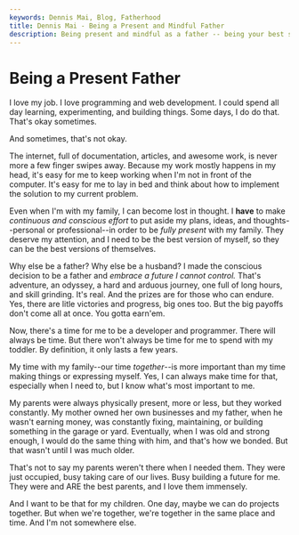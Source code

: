 ```yaml
---
keywords: Dennis Mai, Blog, Fatherhood
title: Dennis Mai - Being a Present and Mindful Father
description: Being present and mindful as a father -- being your best self so that your child/children can be their best selves
---
```


# Being a Present Father

I love my job. I love programming and web development. I could spend all day learning, experimenting, and building things. Some days, I do do that. That's okay sometimes.

And sometimes, that's not okay.

The internet, full of documentation, articles, and awesome work, is never more a few finger swipes away. Because my work mostly happens in my head, it's easy for me to keep working when I'm not in front of the computer. It's easy for me to lay in bed and think about how to implement the solution to my current problem.

Even when I'm with my family, I can become lost in thought. I **have** to make *continuous and conscious effort* to put aside my plans, ideas, and thoughts--personal or professional--in order to be *fully present* with my family. They deserve my attention, and I need to be the best version of myself, so they can be the best versions of themselves.

Why else be a father? Why else be a husband? I made the conscious decision to be a father and *embrace a future I cannot control.* That's adventure, an odyssey, a hard and arduous journey, one full of long hours, and skill grinding. It's real. And the prizes are for those who can endure. Yes, there are litle victories and progress, big ones too. But the big payoffs don't come all at once. You gotta earn'em.

Now, there's a time for me to be a developer and programmer. There will always be time. But there won't always be time for me to spend with my toddler. By definition, it only lasts a few years.

My time with my family--our time *together*--is more important than my time making things or expressing myself. Yes, I can always make time for that, especially when I need to, but I know what's most important to me.

My parents were always physically present, more or less, but they worked constantly. My mother owned her own businesses and my father, when he wasn't earning money, was constantly fixing, maintaining, or building something in the garage or yard. Eventually, when I was old and strong enough, I would do the same thing with him, and that's how we bonded. But that wasn't until I was much older.

That's not to say my parents weren't there when I needed them. They were just occupied, busy taking care of our lives. Busy building a future for me. They were and ARE the best parents, and I love them immensely.

And I want to be that for my children. One day, maybe we can do projects together. But when we're together, we're together in the same place and time. And I'm not somewhere else.

